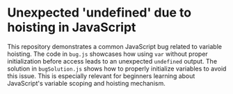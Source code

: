 # Unexpected 'undefined' due to hoisting in JavaScript

This repository demonstrates a common JavaScript bug related to variable hoisting.  The code in `bug.js` showcases how using `var` without proper initialization before access leads to an unexpected `undefined` output. The solution in `bugSolution.js` shows how to properly initialize variables to avoid this issue.  This is especially relevant for beginners learning about JavaScript's variable scoping and hoisting mechanism.
